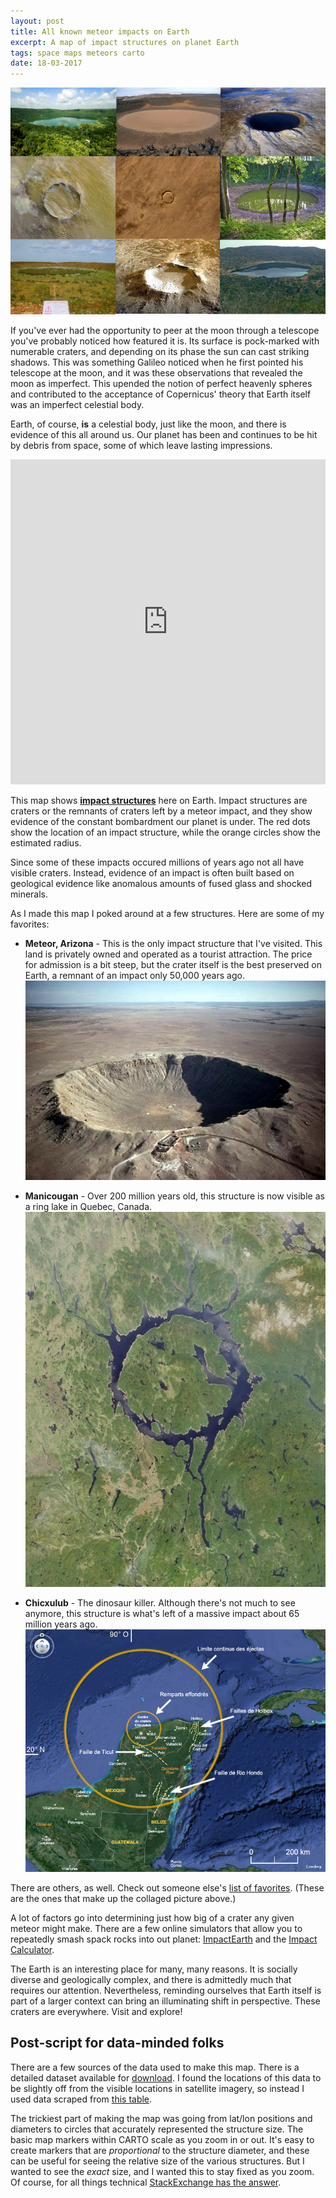 ```yaml
---
layout: post
title: All known meteor impacts on Earth
excerpt: A map of impact structures on planet Earth
tags: space maps meteors carto
date: 18-03-2017
---
```


![figure](/assets/img/meteors/crater-grid.png)

If you've ever had the opportunity to peer at the moon through a telescope you've probably noticed how featured it is. Its surface is pock-marked with numerable craters, and depending on its phase the sun can cast striking shadows. This was something Galileo noticed when he first pointed his telescope at the moon, and it was these observations that revealed the moon as imperfect. This upended the notion of perfect heavenly spheres and contributed to the acceptance of Copernicus' theory that Earth itself was an imperfect celestial body.

Earth, of course, **is** a celestial body, just like the moon, and there is evidence of this all around us. Our planet has been and continues to be hit by debris from space, some of which leave lasting impressions.

<iframe width="100%" height="520" frameborder="0" src="https://dcarmody.carto.com/viz/ee204238-ade5-11e6-9558-0e05a8b3e3d7/embed_map" allowfullscreen webkitallowfullscreen mozallowfullscreen oallowfullscreen msallowfullscreen></iframe>

This map shows [**impact structures**](http://www.impact-structures.com/) here on Earth. Impact structures are craters or the remnants of craters left by a meteor impact, and they show evidence of the constant bombardment our planet is under. The red dots show the location of an impact structure, while the orange circles show the estimated radius.

Since some of these impacts occured millions of years ago not all have visible craters. Instead, evidence of an impact is often built based on geological evidence like anomalous amounts of fused glass and shocked minerals.

As I made this map I poked around at a few structures. Here are some of my favorites:

   -   **Meteor, Arizona** - This is the only impact structure that I've visited. This land is privately owned and operated as a tourist attraction. The price for admission is a bit steep, but the crater itself is the best preserved on Earth, a remnant of an impact only 50,000 years ago.
![figure](/assets/img/meteors/meteor_arizona.jpeg)

   -   **Manicougan** - Over 200 million years old, this structure is now visible as a ring lake in Quebec, Canada.
![figure](/assets/img/meteors/ring_lake_canada.jpeg)

   -   **Chicxulub** - The dinosaur killer. Although there's not much to see anymore, this structure is what's left of a massive impact about 65 million years ago.
![figure](/assets/img/meteors/chicxulub.jpeg)

There are others, as well. Check out someone else's [list of favorites](http://www.wondermondo.com/Best/World/ImpressiveImpactCraters.htm). (These are the ones that make up the collaged picture above.)

A lot of factors go into determining just how big of a crater any given meteor might make. There are a few online simulators that allow you to repeatedly smash spack rocks into out planet: [ImpactEarth](http://www.purdue.edu/impactearth/) and the [Impact Calculator](http://simulator.down2earth.eu/planet.html).

The Earth is an interesting place for many, many reasons. It is socially diverse and geologically complex, and there is admittedly much that requires our attention. Nevertheless, reminding ourselves that Earth itself is part of a larger context can bring an illuminating shift in perspective. These craters are everywhere. Visit and explore!

Post-script for data-minded folks
---------------------------------

There are a few sources of the data used to make this map. There is a detailed dataset available for [download][data-download]. I found the locations of this data to be slightly off from the visible locations in satellite imagery, so instead I used data scraped from [this table][somerikko].

The trickiest part of making the map was going from lat/lon positions and diameters to circles that accurately represented the structure size. The basic map markers within CARTO scale as you zoom in or out. It's easy to create markers that are *proportional* to the structure diameter, and these can be useful for seeing the relative size of the various structures. But I wanted to see the *exact* size, and I wanted this to stay fixed as you zoom. Of course, for all things technical [StackExchange has the answer](http://gis.stackexchange.com/questions/81520/i-want-to-add-a-circle-which-stays-the-same-size).


[somerikko]: http://www.somerikko.net/impacts/database.php

[searchable-database]: http://tsun.sscc.ru/nh/impact.php

[data-download]: http://impacts.rajmon.cz/IDdata.html
